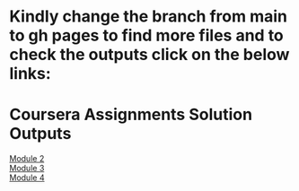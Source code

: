 # Kindly change the branch from main to gh pages to find more files and to check the outputs click on the below links:
# Coursera Assignments Solution Outputs <br>
<a href="https://mansikhamkar.github.io/Coursera_Assignment/Assignment/Module_2/">Module 2</a><br>
<a href="https://mansikhamkar.github.io/Coursera_Assignment/Assignment/Module_3/">Module 3</a><br>
<a href="https://mansikhamkar.github.io/Coursera_Assignment/Assignment/Module_4/">Module 4</a>
